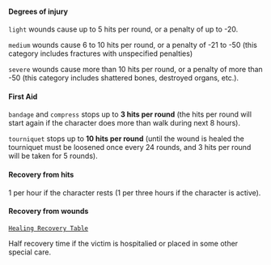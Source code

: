 #### Degrees of injury
`light` wounds cause up to 5 hits per round, or a penalty of up to -20.

`medium` wounds cause 6 to 10 hits per round, or a penalty of -21 to -50 (this category includes fractures with unspecified penalties)

`severe` wounds cause more than 10 hits per round, or a penalty of more than -50 (this category includes shattered bones, destroyed organs, etc.).

#### First Aid
`bandage` and `compress` stops up to **3 hits per round** (the hits per round will start again if the character does more than walk during next 8 hours).

`tourniquet` stops up to **10 hits per round** (until the wound is healed the tourniquet must be loosened once every 24 rounds, and 3 hits per round will be taken for 5 rounds).

#### Recovery from hits
1 per hour if the character rests (1 per three hours if the character is active).

#### Recovery from wounds
[`Healing Recovery Table`](https://drive.google.com/open?id=1rk8Q2vEI-Qxwu1bQZxEC13_q-qliadUf)

Half recovery time if the victim is hospitalied or placed in some other special care.
